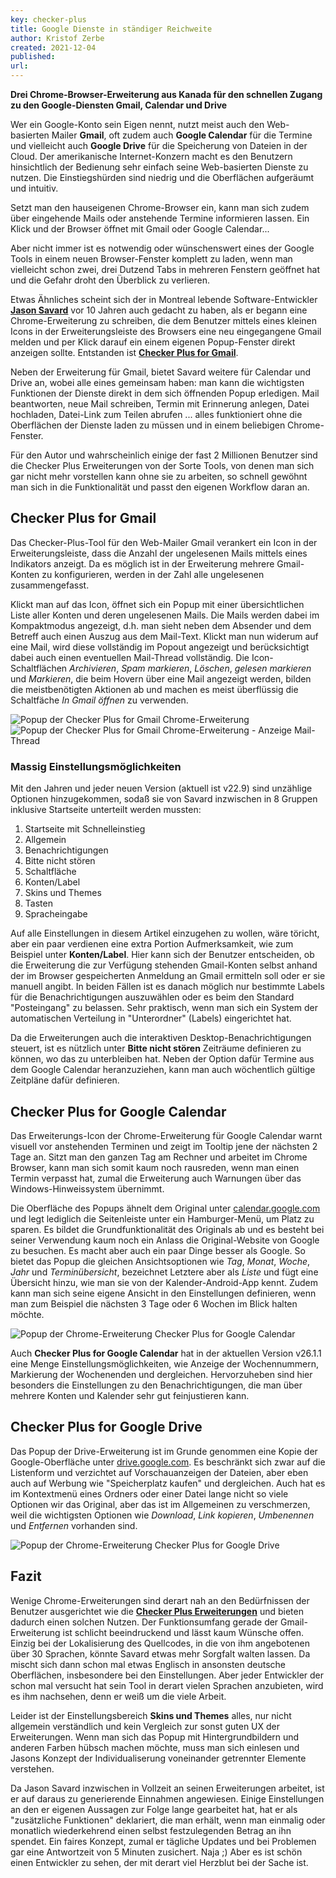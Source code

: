 ```yaml
---
key: checker-plus
title: Google Dienste in ständiger Reichweite 
author: Kristof Zerbe
created: 2021-12-04
published: 
url:
---
```


**Drei Chrome-Browser-Erweiterung aus Kanada für den schnellen Zugang zu den Google-Diensten Gmail, Calendar und Drive**

Wer ein Google-Konto sein Eigen nennt, nutzt meist auch den Web-basierten Mailer **Gmail**, oft zudem auch **Google Calendar** für die Termine und vielleicht auch **Google Drive** für die Speicherung von Dateien in der Cloud. Der amerikanische Internet-Konzern macht es den Benutzern hinsichtlich der Bedienung sehr einfach seine Web-basierten Dienste zu nutzen. Die Einstiegshürden sind niedrig und die Oberflächen aufgeräumt und intuitiv. 

Setzt man den hauseigenen Chrome-Browser ein, kann man sich zudem über eingehende Mails oder anstehende Termine informieren lassen. Ein Klick und der Browser öffnet mit Gmail oder Google Calendar...

Aber nicht immer ist es notwendig oder wünschenswert eines der Google Tools in einem neuen Browser-Fenster komplett zu laden, wenn man vielleicht schon zwei, drei Dutzend Tabs in mehreren Fenstern geöffnet hat und die Gefahr droht den Überblick zu verlieren. 

Etwas Ähnliches scheint sich der in Montreal lebende Software-Entwickler **[Jason Savard](https://jasonsavard.com/)** vor 10 Jahren auch gedacht zu haben, als er begann eine Chrome-Erweiterung zu schreiben, die dem Benutzer mittels eines kleinen Icons in der Erweiterungsleiste des Browsers eine neu eingegangene Gmail melden und per Klick darauf ein einem eigenen Popup-Fenster direkt anzeigen sollte. Entstanden ist **[Checker Plus for Gmail](https://jasonsavard.com/Checker-Plus-for-Gmail)**.

Neben der Erweiterung für Gmail, bietet Savard weitere für Calendar und Drive an, wobei alle eines gemeinsam haben: man kann die wichtigsten Funktionen der Dienste direkt in dem sich öffnenden Popup erledigen. Mail beantworten, neue Mail schreiben, Termin mit Erinnerung anlegen, Datei hochladen, Datei-Link zum Teilen abrufen ... alles funktioniert ohne die Oberflächen der Dienste laden zu müssen und in einem beliebigen Chrome-Fenster.

Für den Autor und wahrscheinlich einige der fast 2 Millionen Benutzer sind die Checker Plus Erweiterungen von der Sorte Tools, von denen man sich gar nicht mehr vorstellen kann ohne sie zu arbeiten, so schnell gewöhnt man sich in die Funktionalität und passt den eigenen Workflow daran an.

## Checker Plus for Gmail

Das Checker-Plus-Tool für den Web-Mailer Gmail verankert ein Icon in der Erweiterungsleiste, dass die Anzahl der ungelesenen Mails mittels eines Indikators anzeigt. Da es möglich ist in der Erweiterung mehrere Gmail-Konten zu konfigurieren, werden in der Zahl alle ungelesenen zusammengefasst.

Klickt man auf das Icon, öffnet sich ein Popup mit einer übersichtlichen Liste aller Konten und deren ungelesenen Mails. Die Mails werden dabei im Kompaktmodus angezeigt, d.h. man sieht neben dem Absender und dem Betreff auch einen Auszug aus dem Mail-Text. Klickt man nun widerum auf eine Mail, wird diese vollständig im Popout angezeigt und berücksichtigt dabei auch einen eventuellen Mail-Thread vollständig. Die Icon-Schaltflächen *Archivieren*, *Spam markieren*, *Löschen*, *gelesen markieren* und *Markieren*, die beim Hovern über eine Mail angezeigt werden, bilden die meistbenötigten Aktionen ab und machen es meist überflüssig die Schaltfäche *In Gmail öffnen* zu verwenden.

![Popup der Checker Plus for Gmail Chrome-Erweiterung](checker-plus-for-gmail-1.png)
![Popup der Checker Plus for Gmail Chrome-Erweiterung - Anzeige Mail-Thread](checker-plus-for-gmail-2.png)

### Massig Einstellungsmöglichkeiten

Mit den Jahren und jeder neuen Version (aktuell ist v22.9) sind unzählige Optionen hinzugekommen, sodaß sie von Savard inzwischen in 8 Gruppen inklusive Startseite unterteilt werden mussten:

1. Startseite mit Schnelleinstieg
2. Allgemein
3. Benachrichtigungen
4. Bitte nicht stören
5. Schaltfläche
6. Konten/Label
7. Skins und Themes
8. Tasten
9. Spracheingabe

Auf alle Einstellungen in diesem Artikel einzugehen zu wollen, wäre töricht, aber ein paar verdienen eine extra Portion Aufmerksamkeit, wie zum Beispiel unter **Konten/Label**. Hier kann sich der Benutzer entscheiden, ob die Erweiterung die zur Verfügung stehenden Gmail-Konten selbst anhand der im Browser gespeicherten Anmeldung an Gmail ermitteln soll oder er sie manuell angibt. In beiden Fällen ist es danach möglich nur bestimmte Labels für die Benachrichtigungen auszuwählen oder es beim den Standard "Posteingang" zu belassen. Sehr praktisch, wenn man sich ein System der automatischen Verteilung in "Unterordner" (Labels) eingerichtet hat.

Da die Erweiterungen auch die interaktiven Desktop-Benachrichtigungen steuert, ist es nützlich unter **Bitte nicht stören** Zeiträume definieren zu können, wo das zu unterbleiben hat. Neben der Option dafür Termine aus dem Google Calendar heranzuziehen, kann man auch wöchentlich gültige Zeitpläne dafür definieren.

## Checker Plus for Google Calendar

Das Erweiterungs-Icon der Chrome-Erweiterung für Google Calendar warnt visuell vor anstehenden Terminen und zeigt im Tooltip jene der nächsten 2 Tage an. Sitzt man den ganzen Tag am Rechner und arbeitet im Chrome Browser, kann man sich somit kaum noch rausreden, wenn man einen Termin verpasst hat, zumal die Erweiterung auch Warnungen über das Windows-Hinweissystem übernimmt.

Die Oberfläche des Popups ähnelt dem Original unter [calendar.google.com](https://calendar.google.com/) und legt lediglich die Seitenleiste unter ein Hamburger-Menü, um Platz zu sparen. Es bildet die Grundfunktionalität des Originals ab und es besteht bei seiner Verwendung kaum noch ein Anlass die Original-Website von Google zu besuchen. Es macht aber auch ein paar Dinge besser als Google. So bietet das Popup die gleichen Ansichtsoptionen wie *Tag*, *Monat*, *Woche*, *Jahr* und *Terminübersicht*, bezeichnet Letztere aber als *Liste* und fügt eine Übersicht hinzu, wie man sie von der Kalender-Android-App kennt. Zudem kann man sich seine eigene Ansicht in den Einstellungen definieren, wenn man zum Beispiel die nächsten 3 Tage oder 6 Wochen im Blick halten möchte.

![Popup der Chrome-Erweiterung Checker Plus for Google Calendar](checker-plus-for-calendar.png)

Auch **Checker Plus for Google Calendar** hat in der aktuellen Version v26.1.1  eine Menge Einstellungsmöglichkeiten, wie Anzeige der Wochennummern, Markierung der Wochenenden und dergleichen. Hervorzuheben sind hier besonders die Einstellungen zu den Benachrichtigungen, die man über mehrere Konten und Kalender sehr gut feinjustieren kann.

## Checker Plus for Google Drive

Das Popup der Drive-Erweiterung ist im Grunde genommen eine Kopie der Google-Oberfläche unter [drive.google.com](https://drive.google.com). Es beschränkt sich zwar auf die Listenform und verzichtet auf Vorschauanzeigen der Dateien, aber eben auch auf Werbung wie "Speicherplatz kaufen" und dergleichen. Auch hat es im Kontextmenü eines Ordners oder einer Datei lange nicht so viele Optionen wir das Original, aber das ist im Allgemeinen zu verschmerzen, weil die wichtigsten Optionen wie *Download*, *Link kopieren*, *Umbenennen* und *Entfernen* vorhanden sind.

![Popup der Chrome-Erweiterung Checker Plus for Google Drive](checker-plus-for-drive.png)

## Fazit

Wenige Chrome-Erweiterungen sind derart nah an den Bedürfnissen der Benutzer ausgerichtet wie die **[Checker Plus Erweiterungen](https://jasonsavard.com/)** und bieten dadurch einen solchen Nutzen. Der Funktionsumfang gerade der Gmail-Erweiterung ist schlicht beeindruckend und lässt kaum Wünsche offen. Einzig bei der Lokalisierung des Quellcodes, in die von ihm angebotenen über 30 Sprachen, könnte Savard etwas mehr Sorgfalt walten lassen. Da mischt sich dann schon mal etwas Englisch in ansonsten deutsche Oberflächen, insbesondere bei den Einstellungen. Aber jeder Entwickler der schon mal versucht hat sein Tool in derart vielen Sprachen anzubieten, wird es ihm nachsehen, denn er weiß um die viele Arbeit.

Leider ist der Einstellungsbereich **Skins und Themes** alles, nur nicht allgemein verständlich und kein Vergleich zur sonst guten UX der Erweiterungen. Wenn man sich das Popup mit Hintergrundbildern und anderen Farben hübsch machen möchte, muss man sich einlesen und Jasons Konzept der Individualiserung voneinander getrennter Elemente verstehen.

Da Jason Savard inzwischen in Vollzeit an seinen Erweiterungen arbeitet, ist er auf daraus zu generierende Einnahmen angewiesen. Einige Einstellungen an den er eigenen Aussagen zur Folge lange gearbeitet hat, hat er als "zusätzliche Funktionen" deklariert, die man erhält, wenn man einmalig oder monatlich wiederkehrend einen selbst festzulegenden Betrag an ihn spendet. Ein faires Konzept, zumal er tägliche Updates und bei Problemen gar eine Antwortzeit von 5 Minuten zusichert. Naja ;) Aber es ist schön einen Entwickler zu sehen, der mit derart viel Herzblut bei der Sache ist.
